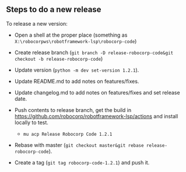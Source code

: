 Steps to do a new release
--------------------------

To release a new version:

- Open a shell at the proper place (something as `X:\robocorpws\robotframework-lsp\robocorp-code`)

- Create release branch (`git branch -D release-robocorp-code&git checkout -b release-robocorp-code`)

- Update version (`python -m dev set-version 1.2.1`).

- Update README.md to add notes on features/fixes.

- Update changelog.md to add notes on features/fixes and set release date.

- Push contents to release branch, get the build in https://github.com/robocorp/robotframework-lsp/actions and install locally to test.
  - `mu acp Release Robocorp Code 1.2.1` 

- Rebase with master (`git checkout master&git rebase release-robocorp-code`).

- Create a tag (`git tag robocorp-code-1.2.1`) and push it.
